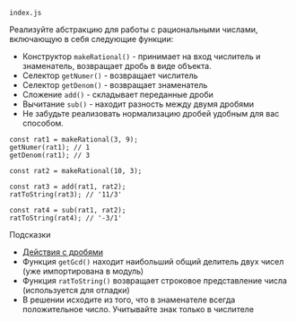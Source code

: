 `index.js`

Реализуйте абстракцию для работы с рациональными числами, включающую в себя следующие функции:

- Конструктор `makeRational()` - принимает на вход числитель и знаменатель, возвращает дробь в виде объекта.
- Селектор `getNumer()` - возвращает числитель
- Селектор `getDenom()` - возвращает знаменатель
- Сложение `add()` - складывает переданные дроби
- Вычитание `sub()` - находит разность между двумя дробями
- Не забудьте реализовать нормализацию дробей удобным для вас способом.

```
const rat1 = makeRational(3, 9);
getNumer(rat1); // 1
getDenom(rat1); // 3
 
const rat2 = makeRational(10, 3);
 
const rat3 = add(rat1, rat2);
ratToString(rat3); // '11/3'
 
const rat4 = sub(rat1, rat2);
ratToString(rat4); // '-3/1'
```

Подсказки

- [Действия с дробями](https://ru.wikipedia.org/wiki/%D0%94%D1%80%D0%BE%D0%B1%D1%8C_(%D0%BC%D0%B0%D1%82%D0%B5%D0%BC%D0%B0%D1%82%D0%B8%D0%BA%D0%B0)#%D0%94%D0%B5%D0%B9%D1%81%D1%82%D0%B2%D0%B8%D1%8F_%D1%81_%D0%B4%D1%80%D0%BE%D0%B1%D1%8F%D0%BC%D0%B8)
- Функция `getGcd()` находит наибольший общий делитель двух чисел (уже импортирована в модуль)
- Функция `ratToString()` возвращает строковое представление числа (используется для отладки)
- В решении исходите из того, что в знаменателе всегда положительное число. Учитывайте знак только в числителе